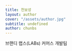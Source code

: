 ```yaml
---
title: 천보성
layout: author
cover: "/assets/author.jpg"
subtitle: undefined
author: chunbs
---
```


브랜디 랩스(LABs) 커머스 개발팀
